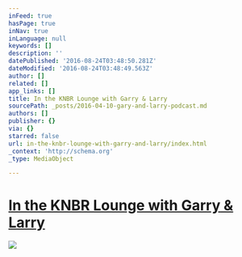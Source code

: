 ```yaml
---
inFeed: true
hasPage: true
inNav: true
inLanguage: null
keywords: []
description: ''
datePublished: '2016-08-24T03:48:50.281Z'
dateModified: '2016-08-24T03:48:49.563Z'
author: []
related: []
app_links: []
title: In the KNBR Lounge with Garry & Larry
sourcePath: _posts/2016-04-10-gary-and-larry-podcast.md
authors: []
publisher: {}
via: {}
starred: false
url: in-the-knbr-lounge-with-garry-and-larry/index.html
_context: 'http://schema.org'
_type: MediaObject

---
```

# [In the KNBR Lounge with Garry & Larry][0]
![](https://the-grid-user-content.s3-us-west-2.amazonaws.com/c75c80ca-2024-4255-9f3a-aa6a7b74cc37.jpg)

## 

[0]: https://audioboom.com/boos/4317057-3-17-gary-and-larry-chat-with-kerry-keating-adonal-foyle?utm_campaign=detailpage&utm_content=retweet&utm_medium=social&utm_source=googleplus